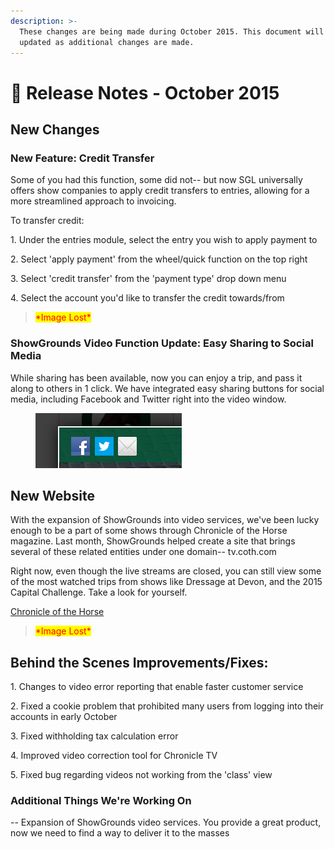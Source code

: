 ```yaml
---
description: >-
  These changes are being made during October 2015. This document will be
  updated as additional changes are made.
---
```


# 📓 Release Notes - October 2015

## New Changes

### New Feature: Credit Transfer

Some of you had this function, some did not-- but now SGL universally offers show companies to apply credit transfers to entries, allowing for a more streamlined approach to invoicing.

To transfer credit:

1\. Under the entries module, select the entry you wish to apply payment to

2\. Select 'apply payment' from the wheel/quick function on the top right

3\. Select 'credit transfer' from the 'payment type' drop down menu

4\. Select the account you'd like to transfer the credit towards/from

> <mark style="color:red;">\*Image Lost\*</mark>

### ShowGrounds Video Function Update: Easy Sharing to Social Media

While sharing has been available, now you can enjoy a trip, and pass it along to others in 1 click. We have integrated easy sharing buttons for social media, including Facebook and Twitter right into the video window.

<figure><img src="../../.gitbook/assets/image (120).png" alt=""><figcaption></figcaption></figure>

## New Website

With the expansion of ShowGrounds into video services, we've been lucky enough to be a part of some shows through Chronicle of the Horse magazine. Last month, ShowGrounds helped create a site that brings several of these related entities under one domain-- tv.coth.com

Right now, even though the live streams are closed, you can still view some of the most watched trips from shows like Dressage at Devon, and the 2015 Capital Challenge. Take a look for yourself.

[Chronicle of the Horse](http://tv.coth.com)

> <mark style="color:red;">\*Image Lost\*</mark>

## Behind the Scenes Improvements/Fixes:

1\. Changes to video error reporting that enable faster customer service

2\. Fixed a cookie problem that prohibited many users from logging into their accounts in early October

3\. Fixed withholding tax calculation error

4\. Improved video correction tool for Chronicle TV

5\. Fixed bug regarding videos not working from the 'class' view

### Additional Things We're Working On

\-- Expansion of ShowGrounds video services. You provide a great product, now we need to find a way to deliver it to the masses
